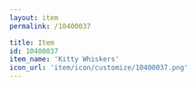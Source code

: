 ```yaml
---
layout: item
permalink: /10400037

title: Item
id: 10400037
item_name: 'Kitty Whiskers'
icon_url: 'item/icon/customize/10400037.png'
---
```

